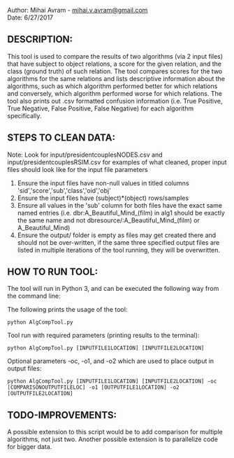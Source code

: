 Author: Mihai Avram - mihai.v.avram@gmail.com
</br>
Date: 6/27/2017

## DESCRIPTION:
This tool is used to compare the results of two algorithms (via 2 input files) that have subject to object relations, a score for the given relation, and the class (ground truth) of such relation. The tool compares scores for the two algorithms for the same relations and lists descriptive information about the algorithms, such as which algorithm performed better for which relations and conversely, which algorithm performed worse for which relations. The tool also prints out .csv formatted confusion information (i.e. True Positive, True Negative, False Positive, False Negative) for each algorithm specifically.

## STEPS TO CLEAN DATA:

Note: Look for input/presidentcouplesNODES.csv and input/presidentcouplesRSIM.csv for examples
	of what cleaned, proper input files should look like for the input file parameters

1) Ensure the input files have non-null values in titled columns 'sid','score','sub','class','oid','obj'
2) Ensure the input files have (subject)*(object) rows/samples
3) Ensure all values in the 'sub' column for both files have the exact same named entries
	(i.e. dbr:A_Beautiful_Mind_(film) in alg1 should be exactly the same name
	and not dbresource/:A_Beautiful_Mind_(film) or A_Beautiful_Mind)
4) Ensure the output/ folder is empty as files may get created there and should not
	be over-written, if the same three specified output files are listed in multiple iterations of
	the tool running, they will be overwritten.

## HOW TO RUN TOOL:
The tool will run in Python 3, and can be executed the following way from the command line:

The following prints the usage of the tool:

`python AlgCompTool.py`

Tool run with required parameters (printing results to the terminal):

`python AlgCompTool.py [INPUTFILE1LOCATION] [INPUTFILE2LOCATION]`

Optional parameters -oc, -o1, and -o2 which are used to place output in output files:

`python AlgCompTool.py [INPUTFILE1LOCATION] [INPUTFILE2LOCATION] -oc [COMPARISONOUTPUTFILELOC] -o1 [OUTPUTFILE1LOCATION] -o2 [OUTPUTFILE2LOCATION]`

## TODO-IMPROVEMENTS: 
A possible extension to this script would be to add comparison for multiple algorithms,
not just two. Another possible extension is to parallelize code for bigger data.
